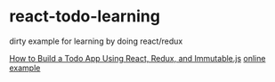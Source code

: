 # react-todo-learning
dirty example for learning by doing react/redux

[How to Build a Todo App Using React, Redux, and Immutable.js](https://www.sitepoint.com/how-to-build-a-todo-app-using-react-redux-and-immutable-js/)
[online example](https://codepen.io/SitePoint/pen/bpxapd)
